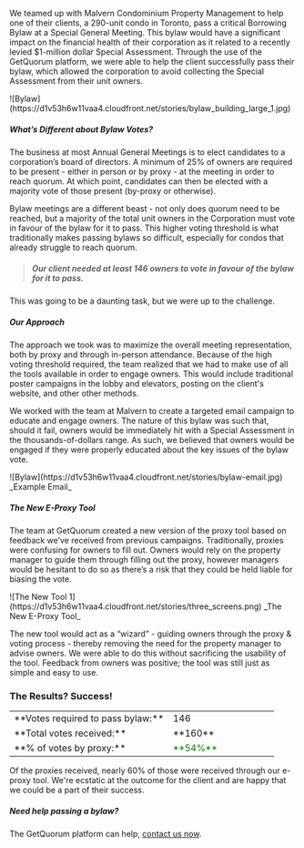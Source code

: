We teamed up with Malvern Condominium Property Management to help one of their clients, a 290-unit condo in Toronto, pass a critical Borrowing Bylaw at a Special General Meeting. This bylaw would have a significant impact on the financial health of their corporation as it related to a recently levied $1-million dollar Special Assessment. Through the use of the GetQuorum platform, we were able to help the client successfully pass their bylaw, which allowed the corporation to avoid collecting the Special Assessment from their unit owners.

<div class="flex">
![Bylaw](https://d1v53h6w11vaa4.cloudfront.net/stories/bylaw_building_large_1.jpg)
</div>

##### What’s Different about Bylaw Votes?

The business at most Annual General Meetings is to elect candidates to a corporation’s board of directors. A minimum of 25% of owners are required to be present - either in person or by proxy - at the meeting in order to reach quorum. At which point, candidates can then be elected with a majority vote of those present (by-proxy or otherwise).

Bylaw meetings are a different beast - not only does quorum need to be reached, but a majority of the total unit owners in the Corporation must vote in favour of the bylaw for it to pass. This higher voting threshold is what traditionally makes passing bylaws so difficult, especially for condos that already struggle to reach quorum.

> ##### Our client needed at least 146 owners to vote in favour of the bylaw for it to pass.

This was going to be a daunting task, but we were up to the challenge.

##### Our Approach

The approach we took was to maximize the overall meeting representation, both by proxy and through in-person attendance. Because of the high voting threshold required, the team realized that we had to make use of all the tools available in order to engage owners. This would include traditional poster campaigns in the lobby and elevators, posting on the client's website, and other other methods.

We worked with the team at Malvern to create a targeted email campaign to educate and engage owners. The nature of this bylaw was such that, should it fail, owners would be immediately hit with a Special Assessment in the thousands-of-dollars range. As such, we believed that owners would be engaged if they were properly educated about the key issues of the bylaw vote.

<div class="flex">
![Bylaw](https://d1v53h6w11vaa4.cloudfront.net/stories/bylaw-email.jpg)
_Example Email_
</div>

##### The New E-Proxy Tool

The team at GetQuorum created a new version of the proxy tool based on feedback we’ve received from previous campaigns. Traditionally, proxies were confusing for owners to fill out. Owners would rely on the property manager to guide them through filling out the proxy, however managers would be hesitant to do so as there’s a risk that they could be held liable for biasing the vote.

<div class="flex">
![The New Tool 1](https://d1v53h6w11vaa4.cloudfront.net/stories/three_screens.png)
_The New E-Proxy Tool_
</div>

The new tool would act as a “wizard” - guiding owners through the proxy & voting process - thereby removing the need for the property manager to advise owners. We were able to do this without sacrificing the usability of the tool. Feedback from owners was positive; the tool was still just as simple and easy to use.

### The Results? Success!

<table class="striped">
  <tbody>
    <tr><td width="60%">**Votes required to pass bylaw:**</td><td>146</td></tr>
    <tr><td>**Total votes received:**</td><td>**160**</td></tr>
    <tr><td>**% of votes by proxy:**</td><td style="color: green">**54%**</td></tr>
  </tbody>
</table>

Of the proxies received, nearly 60% of those were received through our e-proxy tool. We're ecstatic at the outcome for the client and are happy that we could be a part of their success.

##### Need help passing a bylaw?  

The GetQuorum platform can help, [contact us now](/contact).
